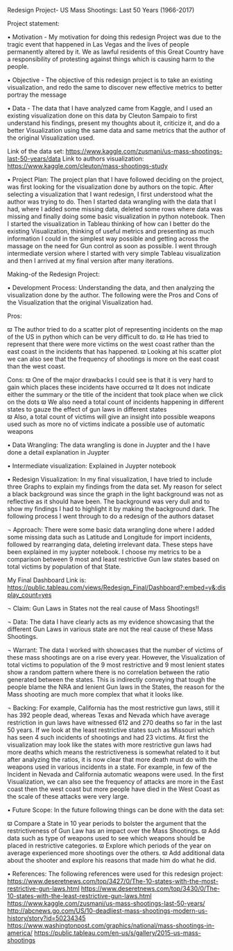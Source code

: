 Redesign Project- US Mass Shootings: Last 50 Years (1966-2017)



Project statement:

•	Motivation - My motivation for doing this redesign Project was due to the tragic event that happened in Las Vegas and the lives of people permanently altered by it. We as lawful residents of this Great Country have a responsibility of protesting against things which is causing harm to the people. 

•	Objective - The objective of this redesign project is to take an existing visualization, and redo the same to discover new effective metrics to better portray the message 

•	Data - The data that I have analyzed came from Kaggle, and I used an existing visualization done on this data by Cleuton Sampaio to first understand his findings, present my thoughts about it, criticize it, and do a better Visualization using the same data and same metrics that the author of the original Visualization used. 

Link of the data set: 
https://www.kaggle.com/zusmani/us-mass-shootings-last-50-years/data
Link to authors visualization: 
https://www.kaggle.com/cleuton/mass-shootings-study

•	Project Plan: The project plan that I have followed deciding on the project, was first looking for the visualization done by authors on the topic. After selecting a visualization that I want redesign, I first understood what the author was trying to do. Then I started data wrangling with the data that I had, where I added some missing data, deleted some rows where data was missing and finally doing some basic visualization in python notebook. Then I started the visualization in Tableau thinking of how can I better do the existing Visualization, thinking of useful metrics and presenting as much information I could in the simplest way possible and getting across the massage on the need for Gun control as soon as possible. I went through intermediate version where I started with very simple Tableau visualization and then I arrived at my final version after many iterations.

Making-of the Redesign Project:

•	Development Process: Understanding the data, and then analyzing the visualization done by the author. The following were the Pros and Cons of the Visualization that the original
Visualization had.

Pros:

ϖ	The author tried to do a scatter plot of representing incidents on the map of the US in python which can be very difficult to do.
ϖ	He has tried to represent that there were more victims on the west coast rather than the east coast in the incidents that has happened. 
ϖ	Looking at his scatter plot we can also see that the frequency of shootings is more on the east coast than the west coast.

Cons:
ϖ	One of the major drawbacks I could see is that it is very hard to gain which places these incidents have occurred 
ϖ	It does not indicate either the summary or the title of the incident that took place when we click on the dots
ϖ	We also need a total count of incidents happening in different states to gauze the effect of gun laws in different states  
ϖ	Also, a total count of victims will give an insight into possible weapons used such as more no of victims indicate a possible use of automatic weapons

•	Data Wrangling: The data wrangling is done in Juypter and the I have done a detail explanation in Juypter

•	Intermediate visualization:  Explained in Juypter notebook 

•	Redesign Visualization:  In my final visualization, I have tried to include three Graphs to explain my findings from the data set. My reason for select a black background was since the graph in the light background was not as reflective as it should have been. The background was very dull and to show my findings I had to highlight it by making the background dark. The following process I went through to do a redesign of the authors dataset 
 
¬	Approach: There were some basic data wrangling done where I added some missing data such as Latitude and Longitude for import incidents, followed by rearranging data, deleting irrelevant data. These steps have been explained in my juypter notebook. I choose my metrics to be a comparison between 9 most and least restrictive Gun law states based on total victims by population of that State. 

My Final Dashboard Link is: https://public.tableau.com/views/Redesign_Final/Dashboard?:embed=y&:display_count=yes

¬	Claim: Gun Laws in States not the real cause of Mass Shootings!!

¬	Data: The data I have clearly acts as my evidence showcasing that the different Gun Laws in various state are not the real cause of these Mass Shootings.

¬	Warrant: The data I worked with showcases that the number of victims of these mass shootings are on a rise every year. However, the Visualization of total victims to population of the 9 most restrictive and 9 most lenient states show a random pattern where there is no correlation between the ratio generated between the states. This is indirectly conveying that tough the people blame the NRA and lenient Gun laws in the States, the reason for the Mass shooting are much more complex that what it looks like.

¬	Backing: For example, California has the most restrictive gun laws, still it has 392 people dead, whereas Texas and Nevada which have average restriction in gun laws have witnessed 612 and 270 deaths so far in the last 50 years. If we look at the least restrictive states such as Missouri which has seen 4 such incidents of shootings and had 23 victims. At first the visualization may look like the states with more restrictive gun laws had more deaths which means the restrictiveness is somewhat related to it but after analyzing the ratios, it is now clear that more death must do with the weapons used in various incidents in a state. For example, in few of the Incident in Nevada and California   automatic weapons were used. In the first Visualization, we can also see the frequency of attacks are more in the East coast then the west coast but more people have died in the West Coast as the scale of these attacks were very large.


•	Future Scope: In the future following things can be done with the data set:

ϖ	Compare a State in 10 year periods to bolster the argument that the restrictiveness of Gun Law has an impact over the Mass Shootings.
ϖ	Add data such as type of weapons used to see which weapons should be placed in restrictive categories.
ϖ	Explore which periods of the year on average experienced more shootings over the others.
ϖ	Add additional data about the shooter and explore his reasons that made him do what he did. 

•	References: The following references were used for this redesign project:
https://www.deseretnews.com/top/3427/0/The-10-states-with-the-most-restrictive-gun-laws.html
https://www.deseretnews.com/top/3430/0/The-10-states-with-the-least-restrictive-gun-laws.html
https://www.kaggle.com/zusmani/us-mass-shootings-last-50-years/
http://abcnews.go.com/US/10-deadliest-mass-shootings-modern-us-history/story?id=50234345
https://www.washingtonpost.com/graphics/national/mass-shootings-in-america/
https://public.tableau.com/en-us/s/gallery/2015-us-mass-shootings










